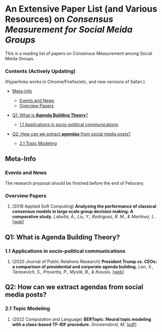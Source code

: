 # An Extensive Paper List (and Various Resources) on *Consensus Measurement for Social Meida Groups*

This is a reading list of papers on Consensus Measurement among Social Meida Groups.

### Contents (Actively Updating)

(Hyperlinks works in Chrome/Firefox/etc, and new versions of Safari.)

- [Meta-Info](https://github.com/guocheng-feng/Consensus-Reference/blob/main/README.md#meta-info)
  - [Events and News](https://github.com/guocheng-feng/Consensus-Reference/blob/main/README.md#events-and-news)
  - [Overview Papers](https://github.com/guocheng-feng/Consensus-Reference/blob/main/README.md#overview-papers)

- [Q1: What is **Agenda Building Theory**?](https://github.com/guocheng-feng/Consensus-Reference/blob/main/README.md#q1-what-is-agenda-building-theory)
  - [1.1 Applications in socio-political communications](https://github.com/guocheng-feng/Consensus-Reference/blob/main/README.md#11-applications-in-socio-political-communications)
 
- [Q2: How can we extract **agendas** from social media posts?](https://github.com/guocheng-feng/Consensus-Reference/blob/main/README.md#q2-how-can-we-extract-agendas-from-social-media-posts)
  - [2.1 Topic Modeling](https://github.com/guocheng-feng/Consensus-Reference/blob/main/README.md#21-topic-modeling)


## Meta-Info

### Events and News
The research proposal should be finished before the end of Feburary.
### Overview Papers

1. (2018 Applied Soft Computing) **Analyzing the performance of classical consensus models in large scale group decision making: A comparative study.** _Labella, Á., Liu, Y., Rodríguez, R. M., & Martínez, L_. [[web](https://www.sciencedirect.com/science/article/abs/pii/S1568494617303101)]


## Q1: What is Agenda Building Theory?

### 1.1 Applications in socio-political communications

1. (2020 Journal of Public Relations Research) **President Trump vs. CEOs: a comparison of presidential and corporate agenda building.** _Lan, X., Tarasevich, S., Proverbs, P., Myslik, B., & Kiousis_. [[web](https://www.tandfonline.com/doi/full/10.1080/1062726X.2020.1719494)]

## Q2: How can we extract agendas from social media posts?

### 2.1 Topic Modeling
1. (2022 Computation and Language) **BERTopic: Neural topic modeling with a class-based TF-IDF procedure.** _Grootendorst, M_. [[pdf](https://arxiv.org/pdf/2203.05794.pdf)]
